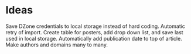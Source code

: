 Ideas
======
Save DZone credentials to local storage instead of hard coding.
Automatic retry of import.
Create table for posters, add drop down list, and save last used in local storage.
Automatically add publication date to top of article.
Make authors and domains many to many.